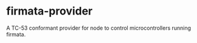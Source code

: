 # firmata-provider
A TC-53 conformant provider for node to control microcontrollers running firmata.
